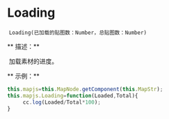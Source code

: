 # Loading



 `Loading(已加载的贴图数：Number，总贴图数：Number)`

  


** 描述：**

 加载素材的进度。

  


** 示例：**
```javascript
this.mapjs=this.MapNode.getComponent(this.MapStr);
this.mapjs.Loading=function(Loaded,Total){
     cc.log(Loaded/Total*100);
}
```


